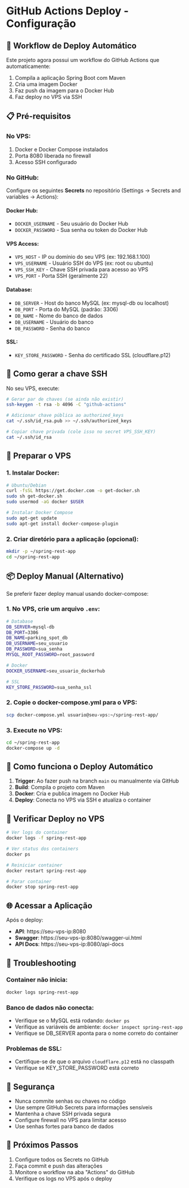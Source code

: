 # GitHub Actions Deploy - Configuração

## 🚀 Workflow de Deploy Automático

Este projeto agora possui um workflow do GitHub Actions que automaticamente:
1. Compila a aplicação Spring Boot com Maven
2. Cria uma imagem Docker
3. Faz push da imagem para o Docker Hub
4. Faz deploy no VPS via SSH

## 📋 Pré-requisitos

### No VPS:
1. Docker e Docker Compose instalados
2. Porta 8080 liberada no firewall
3. Acesso SSH configurado

### No GitHub:
Configure os seguintes **Secrets** no repositório (Settings → Secrets and variables → Actions):

#### Docker Hub:
- `DOCKER_USERNAME` - Seu usuário do Docker Hub
- `DOCKER_PASSWORD` - Sua senha ou token do Docker Hub

#### VPS Access:
- `VPS_HOST` - IP ou domínio do seu VPS (ex: 192.168.1.100)
- `VPS_USERNAME` - Usuário SSH do VPS (ex: root ou ubuntu)
- `VPS_SSH_KEY` - Chave SSH privada para acesso ao VPS
- `VPS_PORT` - Porta SSH (geralmente 22)

#### Database:
- `DB_SERVER` - Host do banco MySQL (ex: mysql-db ou localhost)
- `DB_PORT` - Porta do MySQL (padrão: 3306)
- `DB_NAME` - Nome do banco de dados
- `DB_USERNAME` - Usuário do banco
- `DB_PASSWORD` - Senha do banco

#### SSL:
- `KEY_STORE_PASSWORD` - Senha do certificado SSL (cloudflare.p12)

## 🔑 Como gerar a chave SSH

No seu VPS, execute:
```bash
# Gerar par de chaves (se ainda não existir)
ssh-keygen -t rsa -b 4096 -C "github-actions"

# Adicionar chave pública ao authorized_keys
cat ~/.ssh/id_rsa.pub >> ~/.ssh/authorized_keys

# Copiar chave privada (cole isso no secret VPS_SSH_KEY)
cat ~/.ssh/id_rsa
```

## 🐳 Preparar o VPS

### 1. Instalar Docker:
```bash
# Ubuntu/Debian
curl -fsSL https://get.docker.com -o get-docker.sh
sudo sh get-docker.sh
sudo usermod -aG docker $USER

# Instalar Docker Compose
sudo apt-get update
sudo apt-get install docker-compose-plugin
```

### 2. Criar diretório para a aplicação (opcional):
```bash
mkdir -p ~/spring-rest-app
cd ~/spring-rest-app
```

## 📦 Deploy Manual (Alternativo)

Se preferir fazer deploy manual usando docker-compose:

### 1. No VPS, crie um arquivo `.env`:
```bash
# Database
DB_SERVER=mysql-db
DB_PORT=3306
DB_NAME=parking_spot_db
DB_USERNAME=seu_usuario
DB_PASSWORD=sua_senha
MYSQL_ROOT_PASSWORD=root_password

# Docker
DOCKER_USERNAME=seu_usuario_dockerhub

# SSL
KEY_STORE_PASSWORD=sua_senha_ssl
```

### 2. Copie o docker-compose.yml para o VPS:
```bash
scp docker-compose.yml usuario@seu-vps:~/spring-rest-app/
```

### 3. Execute no VPS:
```bash
cd ~/spring-rest-app
docker-compose up -d
```

## 🔄 Como funciona o Deploy Automático

1. **Trigger**: Ao fazer push na branch `main` ou manualmente via GitHub
2. **Build**: Compila o projeto com Maven
3. **Docker**: Cria e publica imagem no Docker Hub
4. **Deploy**: Conecta no VPS via SSH e atualiza o container

## 📝 Verificar Deploy no VPS

```bash
# Ver logs do container
docker logs -f spring-rest-app

# Ver status dos containers
docker ps

# Reiniciar container
docker restart spring-rest-app

# Parar container
docker stop spring-rest-app
```

## 🌐 Acessar a Aplicação

Após o deploy:
- **API**: https://seu-vps-ip:8080
- **Swagger**: https://seu-vps-ip:8080/swagger-ui.html
- **API Docs**: https://seu-vps-ip:8080/api-docs

## 🔧 Troubleshooting

### Container não inicia:
```bash
docker logs spring-rest-app
```

### Banco de dados não conecta:
- Verifique se o MySQL está rodando: `docker ps`
- Verifique as variáveis de ambiente: `docker inspect spring-rest-app`
- Verifique se DB_SERVER aponta para o nome correto do container

### Problemas de SSL:
- Certifique-se de que o arquivo `cloudflare.p12` está no classpath
- Verifique se KEY_STORE_PASSWORD está correto

## 🔐 Segurança

- Nunca commite senhas ou chaves no código
- Use sempre GitHub Secrets para informações sensíveis
- Mantenha a chave SSH privada segura
- Configure firewall no VPS para limitar acesso
- Use senhas fortes para banco de dados

## 🎯 Próximos Passos

1. Configure todos os Secrets no GitHub
2. Faça commit e push das alterações
3. Monitore o workflow na aba "Actions" do GitHub
4. Verifique os logs no VPS após o deploy

